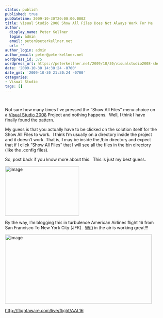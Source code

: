 ```yaml
---
status: publish
published: true
pubDatetime: 2009-10-30T20:00:00.000Z
title: Visual Studio 2008 Show All Files Does Not Always Work For Me
author:
  display_name: Peter Kellner
  login: admin
  email: peter@peterkellner.net
  url: ''
author_login: admin
author_email: peter@peterkellner.net
wordpress_id: 375
wordpress_url: https://peterkellner.net/2009/10/30/visualstudio2008-show-all-files-wifi-gogoinflight/
date: '2009-10-30 14:30:24 -0700'
date_gmt: '2009-10-30 21:30:24 -0700'
categories:
- Visual Studio
tags: []
---
```

<p>&#160;</p>
<p>Not sure how many times I’ve pressed the “Show All Files” menu choice on a <a href="http://www.microsoft.com/visualstudio/en-us/default.mspx">Visual Studio 2008</a> Project and nothing happens.&#160; Well, I think I have finally found the pattern.</p>
<p>My guess is that you actually have to be clicked on the solution itself for the Show All Files to work.&#160; I think I’m usually on a directory inside the project and it doesn’t work. That is, I may be inside the /bin directory and expect that if I click “Show All Files” that I will see all the files in the bin directory (like the .config files).</p>
<p> <!--more-->
<p>So, post back if you know more about this.&#160; This is just my best guess.</p>
<p><a href="/FilesForWebDownload/VisualStudio2008ShowAllFilesDoesNotAlway_C950/image.png"><img style="border-right-width: 0px; display: inline; border-top-width: 0px; border-bottom-width: 0px; border-left-width: 0px" title="image" border="0" alt="image" src="/FilesForWebDownload/VisualStudio2008ShowAllFilesDoesNotAlway_C950/image_thumb.png" width="244" height="163" /></a></p>
<p>By the way, I’m blogging this in turbulence American Airlines flight 16 from San Francisco To New York City (JFK).&#160; <a href="http://www.gogoinflight.com/">Wifi</a> in the air is working great!!!</p>
<p><a href="/FilesForWebDownload/VisualStudio2008ShowAllFilesDoesNotAlway_C950/image_3.png"><img style="border-right-width: 0px; display: inline; border-top-width: 0px; border-bottom-width: 0px; border-left-width: 0px" title="image" border="0" alt="image" src="/FilesForWebDownload/VisualStudio2008ShowAllFilesDoesNotAlway_C950/image_thumb_3.png" width="484" height="228" /></a></p>
<p><a title="http://flightaware.com/live/flight/AAL16" href="http://flightaware.com/live/flight/AAL16">http://flightaware.com/live/flight/AAL16</a></p>
